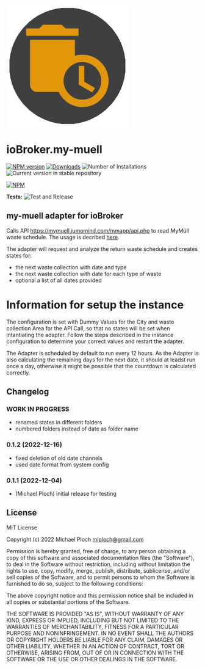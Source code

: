 ![Logo](admin/my-muell.png)
# ioBroker.my-muell

[![NPM version](https://img.shields.io/npm/v/iobroker.my-muell.svg)](https://www.npmjs.com/package/iobroker.my-muell)
[![Downloads](https://img.shields.io/npm/dm/iobroker.my-muell.svg)](https://www.npmjs.com/package/iobroker.my-muell)
![Number of Installations](https://iobroker.live/badges/my-muell-installed.svg)
![Current version in stable repository](https://iobroker.live/badges/my-muell-stable.svg)

[![NPM](https://nodei.co/npm/iobroker.my-muell.png?downloads=true)](https://nodei.co/npm/iobroker.my-muell/)

**Tests:** ![Test and Release](https://github.com/plm2310/ioBroker.my-muell/workflows/Test%20and%20Release/badge.svg)

## my-muell adapter for ioBroker

Calls API https://mymuell.jumomind.com/mmapp/api.php to read MyMüll waste schedule.
The usage is decribed [here](https://www.mariotti.de/abfallkalender-in-home-assistant-einrichten-mit-mymuell-als-datenquelle/). 

The adapter will request and analyze the return waste schedule and creates states for:
- the next waste collection with date and type
- the next waste collection with date for each type of waste
- optional a list of all dates provided

# Information for setup the instance
The configuration is set with Dummy Values for the City and waste collection Area for the API Call, so that no states will be set when intantiating the adapter. Follow the steps described in the instance configuration to determine your correct values and restart the adapter.

The Adapter is scheduled by default to run every 12 hours. As the Adapter is also calculating the remaining days for the next date, it should at leadst run once a day, otherwise it might be possible that the countdown is calculated correctly.


## Changelog
<!--
	Placeholder for the next version (at the beginning of the line):
	### **WORK IN PROGRESS**
-->
### **WORK IN PROGRESS**
* renamed states in different folders
* numbered folders instead of date as folder name

### 0.1.2 (2022-12-16)
* fixed deletion of old date channels
* used date format from system config

### 0.1.1 (2022-12-04)
* (Michael Ploch) initial release for testing

## License
MIT License

Copyright (c) 2022 Michael Ploch <miploch@gmail.com>

Permission is hereby granted, free of charge, to any person obtaining a copy
of this software and associated documentation files (the "Software"), to deal
in the Software without restriction, including without limitation the rights
to use, copy, modify, merge, publish, distribute, sublicense, and/or sell
copies of the Software, and to permit persons to whom the Software is
furnished to do so, subject to the following conditions:

The above copyright notice and this permission notice shall be included in all
copies or substantial portions of the Software.

THE SOFTWARE IS PROVIDED "AS IS", WITHOUT WARRANTY OF ANY KIND, EXPRESS OR
IMPLIED, INCLUDING BUT NOT LIMITED TO THE WARRANTIES OF MERCHANTABILITY,
FITNESS FOR A PARTICULAR PURPOSE AND NONINFRINGEMENT. IN NO EVENT SHALL THE
AUTHORS OR COPYRIGHT HOLDERS BE LIABLE FOR ANY CLAIM, DAMAGES OR OTHER
LIABILITY, WHETHER IN AN ACTION OF CONTRACT, TORT OR OTHERWISE, ARISING FROM,
OUT OF OR IN CONNECTION WITH THE SOFTWARE OR THE USE OR OTHER DEALINGS IN THE
SOFTWARE.